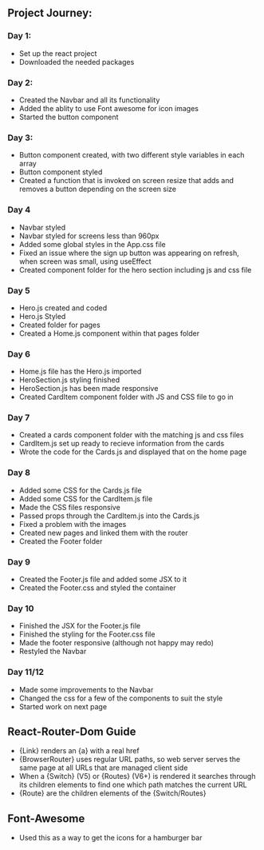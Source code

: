 ## Project Journey:

### Day 1: 
- Set up the react project
- Downloaded the needed packages

### Day 2:
- Created the Navbar and all its functionality
- Added the ablity to use Font awesome for icon images
- Started the button component

### Day 3:
- Button component created, with two different style variables in each array
- Button component styled
- Created a function that is invoked on screen resize that adds and removes a button depending on the screen size

### Day 4
- Navbar styled
- Navbar styled for screens less than 960px
- Added some global styles in the App.css file
- Fixed an issue where the sign up button was appearing on refresh, when screen was small, using useEffect
- Created component folder for the hero section including js and css file

### Day 5
- Hero.js created and coded
- Hero.js Styled
- Created folder for pages
- Created a Home.js component within that pages folder

### Day 6
- Home.js file has the Hero.js imported
- HeroSection.js styling finished
- HeroSection.js has been made responsive
- Created CardItem component folder with JS and CSS file to go in

### Day 7
- Created a cards component folder with the matching js and css files
- CardItem.js set up ready to recieve information from the cards
- Wrote the code for the Cards.js and displayed that on the home page

### Day 8
- Added some CSS for the Cards.js file
- Added some CSS for the CardItem.js file
- Made the CSS files responsive
- Passed props through the CardItem.js into the Cards.js
- Fixed a problem with the images
- Created new pages and linked them with the router
- Created the Footer folder

### Day 9
- Created the Footer.js file and added some JSX to it 
- Created the Footer.css and styled the container

### Day 10
- Finished the JSX for the Footer.js file
- Finished the styling for the Footer.css file
- Made the footer responsive (although not happy may redo)
- Restyled the Navbar

### Day 11/12
- Made some improvements to the Navbar
- Changed the css for a few of the components to suit the style
- Started work on next page


## React-Router-Dom Guide

- {Link} renders an {a} with a real href
- {BrowserRouter} uses regular URL paths, so web server serves the same page at all URLs that are managed client side
- When a {Switch} (V5) or {Routes} (V6+) is rendered it searches through its children elements to find one which path matches the current URL
- {Route} are the children elements of the {Switch/Routes}

## Font-Awesome

- Used this as a way to get the icons for a hamburger bar